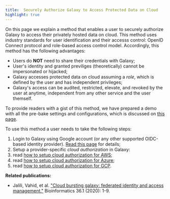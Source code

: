 ```yaml
---
title:  Securely Authorize Galaxy to Access Protected Data on Cloud
highlight: true
---
```


On this page we explain a method that enables a user to securely authorize Galaxy to access their privately
hosted data on cloud. This method uses industry standards for user identification and their accesss control:
OpenID Connect protocol and role-based access control model. Accordingly, this method has the following
advantages:

* Users do **NOT** need to share their credentials with Galaxy;
* User's identity and granted previliges (theoretically) cannot be impersonated or hijacked;
* Galaxy accesses protected data on cloud assuming a *role*, which is defined by the user and has
independent privileges;
* Galaxy's access can be audited, restricted, elevate, and revoked by the user at anytime,
independent from any other service and the user themself.

To provide readers with a gist of this method, we have prepared a demo with all the
pre-bake settings and configurations, which is discussed on [this page](/authnz/cloud/demo/).


To use this method a user needs to take the following steps:

1. Login to Galaxy using Google account (or any other supported OIDC-based identity provider). [Read this page](/authnz/config/oidc/) for details;
2. Setup a provider-specific _cloud authorization_ in Galaxy:
 1. read [how to setup cloud authorization for AWS](/authnz/cloud/aws/);
 2. read [how to setup cloud authorization for Azure](/authnz/cloud/azure/);
 3. read [how to setup cloud authorization for GCP](/authnz/cloud/gcp/).

**Related publications:**

* Jalili, Vahid, et al. ["Cloud bursting galaxy: federated identity and access management."](https://doi.org/10.1093/bioinformatics/btz472) Bioinformatics 36.1 (2020): 1-9.
